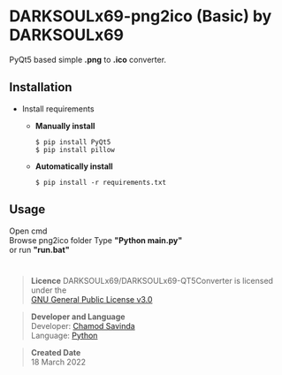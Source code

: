 # DARKSOULx69-png2ico (Basic) by DARKSOULx69

PyQt5 based simple **.png** to **.ico** converter.

## Installation
- Install requirements
  - **Manually install**  

    ```
    $ pip install PyQt5
    $ pip install pillow
  - **Automatically install**  

    ```
    $ pip install -r requirements.txt
    ````
## Usage

Open cmd  
Browse png2ico folder
Type **"Python main.py"**  
or run **"run.bat"**

#
>**Licence**
DARKSOULx69/DARKSOULx69-QT5Converter is licensed under the  
[GNU General Public License v3.0](https://github.com/DARKSOULx69/DARKSOULx69-png2ico/blob/main/LICENSE)  

>**Developer and Language**  
Developer: [Chamod Savinda](https://github.com/DARKSOULx69)  
Language: [Python](https://www.python.org/)  

>**Created Date**  
18 March 2022
#
